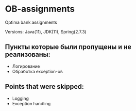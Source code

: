 # OB-assignments
Optima bank assignments

Versions: Java(11), JDK(11), Spring(2.7.3)

## Пункты которые были пропущены и не реализованы:
- Логирование
- Обработка exception-ов

## Points that were skipped:
- Logging
- Exception handling
